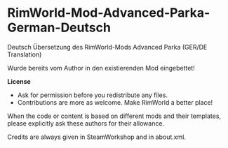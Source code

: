 # RimWorld-Mod-Advanced-Parka-German-Deutsch
Deutsch Übersetzung des RimWorld-Mods Advanced Parka  (GER/DE Translation)

Wurde bereits vom Author in den existierenden Mod eingebettet!

<b>License</b>
- Ask for permission before you redistribute any files.
- Contributions are more as welcome. Make RimWorld a better place!

When the code or content is based on different mods and their templates, please explicitly ask these authors for their allowance.

Credits are always given in SteamWorkshop and in about.xml.
